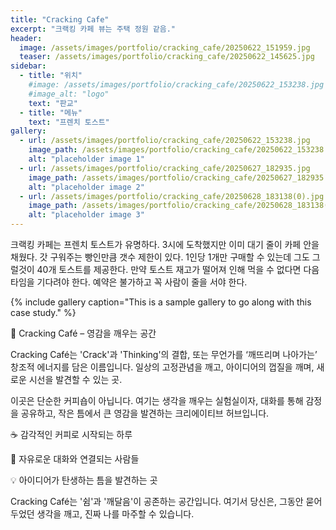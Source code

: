 ```yaml
---
title: "Cracking Cafe"
excerpt: "크랙킹 카페 뷰는 주택 정원 같음."
header:
  image: /assets/images/portfolio/cracking_cafe/20250622_151959.jpg
  teaser: /assets/images/portfolio/cracking_cafe/20250622_145625.jpg
sidebar:
  - title: "위치"
    #image: /assets/images/portfolio/cracking_cafe/20250622_153238.jpg
    #image_alt: "logo"
    text: "판교"
  - title: "메뉴"
    text: "프렌치 토스트"
gallery:
  - url: /assets/images/portfolio/cracking_cafe/20250622_153238.jpg
    image_path: /assets/images/portfolio/cracking_cafe/20250622_153238.jpg
    alt: "placeholder image 1"
  - url: /assets/images/portfolio/cracking_cafe/20250627_182935.jpg
    image_path: /assets/images/portfolio/cracking_cafe/20250627_182935.jpg
    alt: "placeholder image 2"
  - url: /assets/images/portfolio/cracking_cafe/20250628_183138(0).jpg
    image_path: /assets/images/portfolio/cracking_cafe/20250628_183138(0).jpg
    alt: "placeholder image 3"
---
```


크랙킹 카페는 프렌치 토스트가 유명하다. 3시에 도착했지만 이미 대기 줄이 카페 안을 채웠다. 갓 구워주는 빵인만큼 갯수 제한이 있다. 1인당 1개만 구매할 수 있는데 그도 그럴것이 40개 토스트를 제공한다. 만약 토스트 재고가 떨어져 인해 먹을 수 없다면 다음 타임을 기다려야 한다. 예약은 불가하고 꼭 사람이 줄을 서야 한다. 

{% include gallery caption="This is a sample gallery to go along with this case study." %}

🌌 Cracking Café – 영감을 깨우는 공간

Cracking Café는 'Crack'과 'Thinking'의 결합, 또는 무언가를 ‘깨뜨리며 나아가는’ 창조적 에너지를 담은 이름입니다. 일상의 고정관념을 깨고, 아이디어의 껍질을 깨며, 새로운 시선을 발견할 수 있는 곳.

이곳은 단순한 커피숍이 아닙니다.
여기는 생각을 깨우는 실험실이자, 대화를 통해 감정을 공유하고, 작은 틈에서 큰 영감을 발견하는 크리에이티브 허브입니다.

☕ 감각적인 커피로 시작되는 하루

🧠 자유로운 대화와 연결되는 사람들

💡 아이디어가 탄생하는 틈을 발견하는 곳


Cracking Café는
'쉼'과 '깨달음'이 공존하는 공간입니다.
여기서 당신은,
그동안 묻어두었던 생각을 깨고,
진짜 나를 마주할 수 있습니다. 
